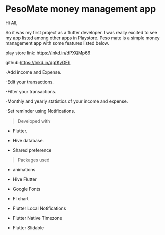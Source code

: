 # PesoMate money management app

Hi All,

So it was my first project as a flutter developer. I was really excited to see my app listed among other apps in Playstore. Peso mate is a simple money management app with some features listed below.

play store link: https://lnkd.in/dPXQMp66


github:https://lnkd.in/dgfKyGEh

-Add income and Expense.

-Edit your transactions.

-Filter your transactions.

-Monthly and yearly statistics of your income and expense.

-Set reminder using Notifications.


>Developed with

- Flutter.

- Hive database.

- Shared preference


>Packages used

- animations

- Hive Flutter

- Google Fonts

- Fl chart

- Flutter Local Notifications

- Flutter Native Timezone

- Flutter Slidable
